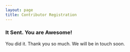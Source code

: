 ```yaml
---
layout: page
title: Contributor Registration
---
```

<h3>It Sent.  You are Awesome!</h3>
<p>You did it.  Thank you so much.  We will be in touch soon.</p>

